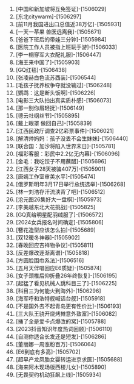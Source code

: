 
1. [中国和新加坡将互免签证]-[1506029]
1. [东北citywarm]-[1506297]
1. [前11月我国进出口总值近38万亿]-[1505931]
1. [一天一苹果 兽医远离我]-[1505671]
1. [爸爸下班后的带娃三分钟]-[1505984]
1. [医院工作人员被指上班玩手游]-[1506033]
1. [李一桐穿军大衣配礼服]-[1506447]
1. [海王来中国了]-[1505903]
1. [GQ红毯]-[1506438]
1. [张凌赫白色流苏西装]-[1506544]
1. [毛孩子抚养权争夺就没输过]-[1506248]
1. [鹦鹉：这是断头饭啊]-[1506226]
1. [电影三大队拍出真实质朴感]-[1506073]
1. [那一别你眉轻抚]-[1506149]
1. [德云社纲丝节]-[1505895]
1. [戴上眼罩 做回自己]-[1505839]
1. [江西民政厅调查2亿彩票事件]-[1506021]
1. [解清帅妈妈：孩子没丢不会生妹妹]-[1506440]
1. [联合国：加沙将陷入世界末日]-[1505781]
1. [福彩客服：彩民中2.2亿无内幕]-[1506096]
1. [金毛：我吃饺子不用蘸醋]-[1505696]
1. [江西女子28天被骗407万]-[1505901]
1. [唐嫣工作室审美水平]-[1505474]
1. [俄罗斯明年3月17日举行总统选举]-[1506268]
1. [林一刘浩存汗流浃背了吧]-[1506512]
1. [沧元图26集好大一盘棋]-[1505973]
1. [李美越东北大花挑战]-[1505825]
1. [GQ真给明星配羽绒服了]-[1506572]
1. [2024女兵报名时间确定]-[1505806]
1. [簪花造型应该怎么拍]-[1505689]
1. [双12暖冬神器]-[1505902]
1. [春晚回应吉祥物争议]-[1505811]
1. [反差爆改逐渐离谱]-[1505818]
1. [方圆脸围巾系法]-[1506516]
1. [五月天伴唱回应E6质疑]-[1505874]
1. [女子颈椎后仰折叠26年终恢复]-[1506195]
1. [起猛了看见机械人跳科目三了]-[1506225]
1. [科目三为何能火到海外]-[1506296]
1. [海军呼和浩特舰喊话台舰]-[1505918]
1. [不是国外去不起青岛更有性价比]-[1506193]
1. [三大队王骁开烧烤摊意外致富]-[1506082]
1. [捅了全是爱卡点爆改的窝]-[1505788]
1. [2023抖音知识年度热词回顾]-[1506110]
1. [自测你适合长发还是短发]-[1506286]
1. [董丽娜一周涨粉百万]-[1506064]
1. [E6到底有多高]-[1505702]
1. [超早产龙凤胎女婴转运进京求医]-[1505688]
1. [海来阿木现场版西楼儿女]-[1505890]
1. [无畏契约机动狂飙上线]-[1505934]
